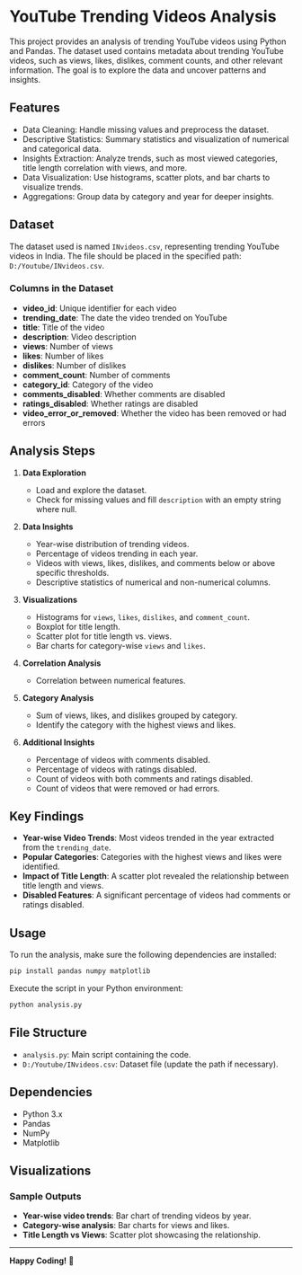 # YouTube Trending Videos Analysis

This project provides an analysis of trending YouTube videos using Python and Pandas. The dataset used contains metadata about trending YouTube videos, such as views, likes, dislikes, comment counts, and other relevant information. The goal is to explore the data and uncover patterns and insights.

## Features

- Data Cleaning: Handle missing values and preprocess the dataset.
- Descriptive Statistics: Summary statistics and visualization of numerical and categorical data.
- Insights Extraction: Analyze trends, such as most viewed categories, title length correlation with views, and more.
- Data Visualization: Use histograms, scatter plots, and bar charts to visualize trends.
- Aggregations: Group data by category and year for deeper insights.

## Dataset
The dataset used is named `INvideos.csv`, representing trending YouTube videos in India. The file should be placed in the specified path: `D:/Youtube/INvideos.csv`.

### Columns in the Dataset
- **video_id**: Unique identifier for each video
- **trending_date**: The date the video trended on YouTube
- **title**: Title of the video
- **description**: Video description
- **views**: Number of views
- **likes**: Number of likes
- **dislikes**: Number of dislikes
- **comment_count**: Number of comments
- **category_id**: Category of the video
- **comments_disabled**: Whether comments are disabled
- **ratings_disabled**: Whether ratings are disabled
- **video_error_or_removed**: Whether the video has been removed or had errors

## Analysis Steps

1. **Data Exploration**
    - Load and explore the dataset.
    - Check for missing values and fill `description` with an empty string where null.

2. **Data Insights**
    - Year-wise distribution of trending videos.
    - Percentage of videos trending in each year.
    - Videos with views, likes, dislikes, and comments below or above specific thresholds.
    - Descriptive statistics of numerical and non-numerical columns.

3. **Visualizations**
    - Histograms for `views`, `likes`, `dislikes`, and `comment_count`.
    - Boxplot for title length.
    - Scatter plot for title length vs. views.
    - Bar charts for category-wise `views` and `likes`.

4. **Correlation Analysis**
    - Correlation between numerical features.

5. **Category Analysis**
    - Sum of views, likes, and dislikes grouped by category.
    - Identify the category with the highest views and likes.

6. **Additional Insights**
    - Percentage of videos with comments disabled.
    - Percentage of videos with ratings disabled.
    - Count of videos with both comments and ratings disabled.
    - Count of videos that were removed or had errors.

## Key Findings

- **Year-wise Video Trends**: Most videos trended in the year extracted from the `trending_date`.
- **Popular Categories**: Categories with the highest views and likes were identified.
- **Impact of Title Length**: A scatter plot revealed the relationship between title length and views.
- **Disabled Features**: A significant percentage of videos had comments or ratings disabled.

## Usage

To run the analysis, make sure the following dependencies are installed:

```bash
pip install pandas numpy matplotlib
```

Execute the script in your Python environment:

```bash
python analysis.py
```

## File Structure

- `analysis.py`: Main script containing the code.
- `D:/Youtube/INvideos.csv`: Dataset file (update the path if necessary).

## Dependencies

- Python 3.x
- Pandas
- NumPy
- Matplotlib

## Visualizations

### Sample Outputs

- **Year-wise video trends**: Bar chart of trending videos by year.
- **Category-wise analysis**: Bar charts for views and likes.
- **Title Length vs Views**: Scatter plot showcasing the relationship.

---

**Happy Coding!** 🎉

